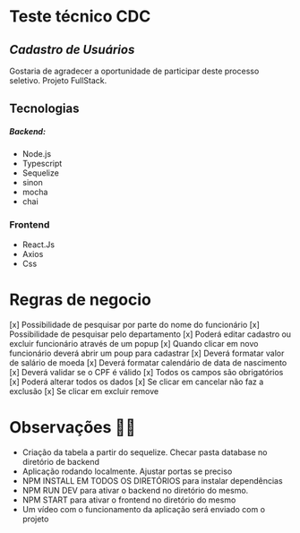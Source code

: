 # Teste técnico CDC
## _Cadastro de Usuários_

Gostaria de agradecer a oportunidade de participar deste processo seletivo.
Projeto FullStack.

## Tecnologias
##### Backend:
- Node.js
- Typescript
- Sequelize
- sinon
- mocha
- chai

### Frontend
- React.Js
- Axios
- Css

# Regras de negocio
[x] Possibilidade de pesquisar por parte do nome do funcionário
[x] Possibilidade de pesquisar pelo departamento
[x] Poderá editar cadastro ou excluir funcionário através de um popup
[x] Quando clicar em novo funcionário deverá abrir um poup para cadastrar
[x] Deverá formatar valor de salário de moeda
[x] Deverá formatar calendário de data de nascimento
[x] Deverá validar se o CPF é válido
[x] Todos os campos são obrigatórios
[x] Poderá alterar todos os dados
[x] Se clicar em cancelar não faz a exclusão
[x] Se clicar em excluir remove

# Observações 🚨🚨
- Criação da tabela a partir do sequelize. Checar pasta database no diretório de backend
- Aplicação rodando localmente. Ajustar portas se preciso
- NPM INSTALL EM TODOS OS DIRETÓRIOS para instalar dependências
- NPM RUN DEV para ativar o backend no diretório do mesmo.
- NPM START para ativar o frontend no diretório do mesmo
- Um vídeo com o funcionamento da aplicação será enviado com o projeto
